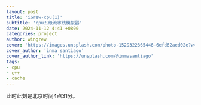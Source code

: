 ```yaml
---
layout: post
title: 'iGrew-cpu(1)'
subtitle: 'cpu五级流水线模拟器'
date: 2024-11-12 4:41 +0800
categories: project
author: wingrew
cover: 'https://images.unsplash.com/photo-1529322365446-6efd62aed02e?w=1600&q=900'
cover_author: 'inma santiago'
cover_author_link: 'https://unsplash.com/@inmasantiago'
tags: 
- cpu 
- c++ 
- cache 
---
```


此时此刻是北京时间4点31分。
